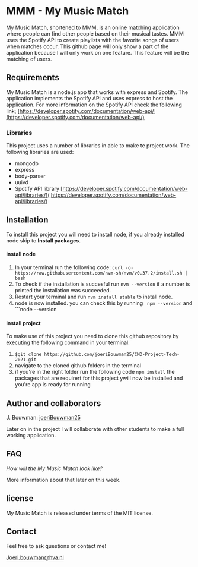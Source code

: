 # MMM - My Music Match

My Music Match, shortened to MMM, is an online matching application where people can find other people based on their musical tastes. MMM uses the Spotify API to create playlists with the favorite songs of users when matches occur. This github page will only show a part of the application because I will only work on one feature. This feature will be the matching of users.

## Requirements
 My Music Match is a node.js app that works with express and Spotify. The application implements the Spotify API and uses express to host the application. For more information on the Spotify API check the following link;
[https://developer.spotify.com/documentation/web-api/](https://developer.spotify.com/documentation/web-api/)

### Libraries
This project uses a number of libraries in able to make te project work. The following libraries are used:

* mongodb 
* express
* body-parser
* uuivd
* Spotify API library
[https://developer.spotify.com/documentation/web-api/libraries/](
https://developer.spotify.com/documentation/web-api/libraries/)

## Installation
To install this project you will need to install node, if you already installed node skip to **Install packages**.

#### install node
1. In your terminal run the following code:
```curl -o- https://raw.githubusercontent.com/nvm-sh/nvm/v0.37.2/install.sh | bash```
2. To check if the installation is succesful run ```nvm --version``` if a number is printed the installation was succeeded.
3. Restart your terminal and run ```nvm install stable``` to install node.
4. node is now installed. you can check this by running  ``` npm --version``` and ```node --version

#### install project
To make use of this project you need to clone this github repository by executing the following command in your terminal:
1.  ```$git clone https://github.com/joeriBouwman25/CMD-Project-Tech-2021.git``` 
2. navigate to the cloned github folders in the terminal
3. if you're in the right folder run the following code ```npm install``` the packages that are requirert for this project ywill now be installed and you're app is ready for running

## Author and collaborators

J. Bouwman: [joeriBouwman25](https://github.com/joeriBouwman25)

Later on in the project I will collaborate with other students to make a full working application.

## FAQ

_How will the My Music Match look like?_

More information about that later on this week.

## license

My Music Match is released under terms of the MIT license.

## Contact

Feel free to ask questions or contact me!

Joeri.bouwman@hva.nl
